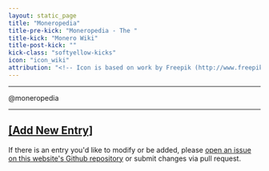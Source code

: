 ```yaml
---
layout: static_page
title: "Moneropedia"
title-pre-kick: "Moneropedia - The "
title-kick: "Monero Wiki"
title-post-kick: ""
kick-class: "softyellow-kicks"
icon: "icon_wiki"
attribution: "<!-- Icon is based on work by Freepik (http://www.freepik.com) and is licensed under Creative Commons BY 3.0 -->"
---
```


---

<div class="row">

@moneropedia

</div>

---
[[Add New Entry]](https://github.com/monero-project/monero-site/new/master/knowledge-base/moneropedia)
---

If there is an entry you'd like to modify or be added, please [open an issue on this website's Github repository](https://github.com/monero-project/monero-site/issues) or submit changes via pull request.
